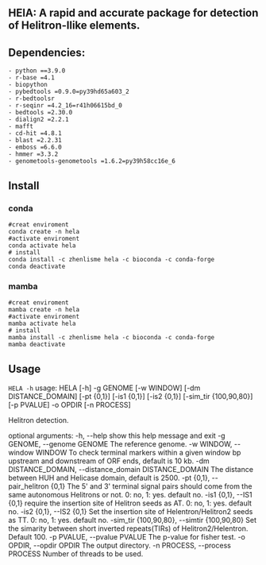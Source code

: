 ## HElA: A rapid and accurate package for detection of Helitron-llike elements.
## Dependencies:
```
- python ==3.9.0
- r-base =4.1
- biopython
- pybedtools =0.9.0=py39hd65a603_2
- r-bedtoolsr
- r-seqinr =4.2_16=r41h06615bd_0
- bedtools =2.30.0
- dialign2 =2.2.1
- mafft
- cd-hit =4.8.1
- blast =2.2.31
- emboss =6.6.0
- hmmer =3.3.2
- genometools-genometools =1.6.2=py39h58cc16e_6
```
## Install
### conda
```
#creat enviroment
conda create -n hela
#activate enviroment
conda activate hela
# install 
conda install -c zhenlisme hela -c bioconda -c conda-forge
conda deactivate
```
### mamba
```
#creat enviroment
mamba create -n hela
#activate enviroment
mamba activate hela
# install 
mamba install -c zhenlisme hela -c bioconda -c conda-forge
mamba deactivate
```
## Usage
`HELA -h`
usage: HELA [-h] -g GENOME [-w WINDOW] [-dm DISTANCE_DOMAIN] [-pt {0,1}] [-is1 {0,1}] [-is2 {0,1}]
                  [-sim_tir {100,90,80}] [-p PVALUE] -o OPDIR [-n PROCESS]

Helitron detection.

optional arguments:
  -h, --help            show this help message and exit
  -g GENOME, --genome GENOME
                        The reference genome.
  -w WINDOW, --window WINDOW
                        To check terminal markers within a given window bp upstream and downstream of ORF ends, default is 10 kb.
  -dm DISTANCE_DOMAIN, --distance_domain DISTANCE_DOMAIN
                        The distance between HUH and Helicase domain, default is 2500.
  -pt {0,1}, --pair_helitron {0,1}
                        The 5' and 3' terminal signal pairs should come from the same autonomous Helitrons or not. 0: no, 1: yes. default no.
  -is1 {0,1}, --IS1 {0,1}
                        require the insertion site of Helitron seeds as AT. 0: no, 1: yes. default no.
  -is2 {0,1}, --IS2 {0,1}
                        Set the insertion site of Helentron/Helitron2 seeds as TT. 0: no, 1: yes. default no.
  -sim_tir {100,90,80}, --simtir {100,90,80}
                        Set the simarity between short inverted repeats(TIRs) of Helitron2/Helentron. Default 100.
  -p PVALUE, --pvalue PVALUE
                        The p-value for fisher test.
  -o OPDIR, --opdir OPDIR
                        The output directory.
  -n PROCESS, --process PROCESS
                        Number of threads to be used.
